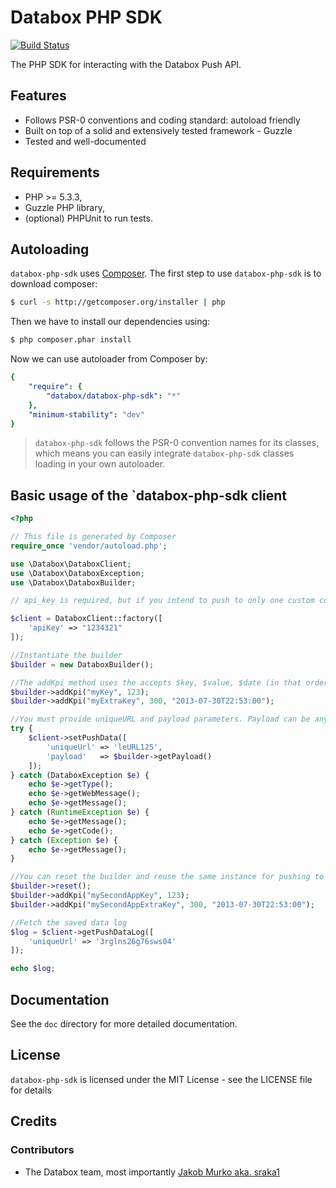 # Databox PHP SDK

[![Build Status](https://travis-ci.org/sraka1/Databox-PHP-SDK.png)](https://travis-ci.org/sraka1/Databox-PHP-SDK])

The PHP SDK for interacting with the Databox Push API.

## Features

* Follows PSR-0 conventions and coding standard: autoload friendly
* Built on top of a solid and extensively tested framework - Guzzle
* Tested and well-documented

## Requirements

* PHP >= 5.3.3,
* Guzzle PHP library,
* (optional) PHPUnit to run tests.

## Autoloading

`databox-php-sdk` uses [Composer](http://getcomposer.org).
The first step to use `databox-php-sdk` is to download composer:

```bash
$ curl -s http://getcomposer.org/installer | php
```

Then we have to install our dependencies using:
```bash
$ php composer.phar install
```
Now we can use autoloader from Composer by:

```yaml
{
    "require": {
        "databox/databox-php-sdk": "*"
    },
    "minimum-stability": "dev"
}
```

> `databox-php-sdk` follows the PSR-0 convention names for its classes, which means you can easily integrate `databox-php-sdk` classes loading in your own autoloader.

## Basic usage of the `databox-php-sdk client

```php
<?php

// This file is generated by Composer
require_once 'vendor/autoload.php';

use \Databox\DataboxClient;
use \Databox\DataboxException;
use \Databox\DataboxBuilder;

// api_key is required, but if you intend to push to only one custom connection, you can add uniqueUrl aswell.

$client = DataboxClient::factory([
    'apiKey' => "1234321"
]);

//Instantiate the builder
$builder = new DataboxBuilder();

//The addKpi method uses the accepts $key, $value, $date (in that order). Date should be a timestamp in the format Y-m-d\TH:i:s. Date may be NULL, in which case the current UTC time will be used.
$builder->addKpi("myKey", 123);
$builder->addKpi("myExtraKey", 300, "2013-07-30T22:53:00");

//You must provide uniqueURL and payload parameters. Payload can be any JSON string, but we reccommend you use our builder class.
try {
    $client->setPushData([
        'uniqueUrl' => 'leURL125',
        'payload'   => $builder->getPayload()
    ]);
} catch (DataboxException $e) {
    echo $e->getType();
    echo $e->getWebMessage();
    echo $e->getMessage();
} catch (RuntimeException $e) {
    echo $e->getMessage();
    echo $e->getCode();
} catch (Exception $e) {
    echo $e->getMessage();
} 

//You can reset the builder and reuse the same instance for pushing to a different custom app, if you want to.
$builder->reset();
$builder->addKpi("mySecondAppKey", 123);
$builder->addKpi("mySecondAppExtraKey", 300, "2013-07-30T22:53:00");

//Fetch the saved data log
$log = $client->getPushDataLog([
    'uniqueUrl' => '3rglns26g76sws04'
]);

echo $log;

```



## Documentation

See the `doc` directory for more detailed documentation.

## License

`databox-php-sdk` is licensed under the MIT License - see the LICENSE file for details

## Credits

### Contributors

- The Databox team, most importantly [Jakob Murko aka. sraka1](http://github.com/sraka1) 
